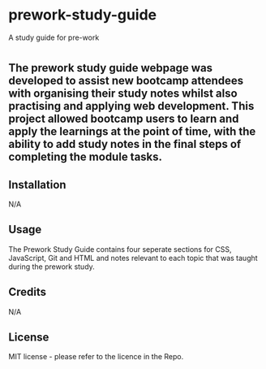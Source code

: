 # prework-study-guide
A study guide for pre-work 

# <Prework Study Guide Webpage>

## The prework study guide webpage was developed to assist new bootcamp attendees with organising their study notes whilst also practising and applying web development. This project allowed bootcamp users to learn and apply the learnings at the point of time, with the ability to add study notes in the final steps of completing the module tasks. 

## Installation

N/A

## Usage

The Prework Study Guide contains four seperate sections for CSS, JavaScript, Git and HTML and notes relevant to each topic that was taught during the prework study. 

## Credits

N/A

## License

MIT license - please refer to the licence in the Repo. 
